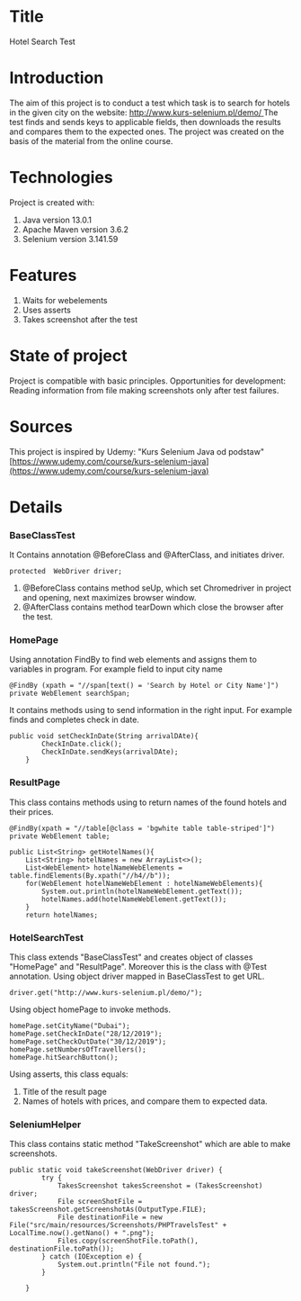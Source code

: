 # Title
Hotel Search Test
# Introduction
The aim of this project is to conduct a test which task is to search for hotels in the given city on the website: [http://www.kurs-selenium.pl/demo/ ](http://www.kurs-selenium.pl/demo/) 
The test finds and sends keys to applicable fields, then downloads the results and compares them to the expected ones. 
The project was created on the basis of  the material from the online course.
# Technologies
Project is created with:
1. Java version 13.0.1
2. Apache Maven version 3.6.2
3. Selenium version 3.141.59
# Features
1. Waits for webelements
2. Uses asserts
3. Takes screenshot after the test 
# State of project
Project is compatible with basic principles. 
Opportunities for development:
Reading information from file
making screenshots only after test failures.
# Sources
This project is inspired by Udemy: "Kurs Selenium Java od podstaw"
[https://www.udemy.com/course/kurs-selenium-java](https://www.udemy.com/course/kurs-selenium-java)
# Details
### BaseClassTest
It Contains annotation @BeforeClass and @AfterClass, and initiates driver.
```
protected  WebDriver driver;

```
1. @BeforeClass contains method seUp, which set Chromedriver in project and opening, next maximizes browser window.
2. @AfterClass contains method tearDown which close the browser after the test.
### HomePage
Using annotation FindBy to find web elements and assigns them to variables in program. For example field to input city name 
```
@FindBy (xpath = "//span[text() = 'Search by Hotel or City Name']")
private WebElement searchSpan;
```
It contains methods using to send information in the right input. For example finds and completes check in date.
```
public void setCheckInDate(String arrivalDAte){
        CheckInDate.click();
        CheckInDate.sendKeys(arrivalDAte);
    }
```

### ResultPage
This class contains methods using to return names of the found hotels and their prices.
```
@FindBy(xpath = "//table[@class = 'bgwhite table table-striped']")
private WebElement table;

public List<String> getHotelNames(){
    List<String> hotelNames = new ArrayList<>();
    List<WebElement> hotelNameWebElements = table.findElements(By.xpath("//h4//b"));
    for(WebElement hotelNameWebElement : hotelNameWebElements){
        System.out.println(hotelNameWebElement.getText());
        hotelNames.add(hotelNameWebElement.getText());
    }
    return hotelNames;
```
### HotelSearchTest
This class extends "BaseClassTest" and creates object of classes "HomePage" and "ResultPage". Moreover this is the class with @Test annotation. 
Using object driver mapped in BaseClassTest to get URL.
```
driver.get("http://www.kurs-selenium.pl/demo/");
```
Using object homePage to invoke methods.
```
homePage.setCityName("Dubai");
homePage.setCheckInDate("28/12/2019");
homePage.setCheckOutDate("30/12/2019");
homePage.setNumbersOfTravellers();
homePage.hitSearchButton();
```
Using asserts, this class equals:
1. Title of the result page
2. Names of hotels with prices, and compare them to expected data.

### SeleniumHelper
This class contains static method "TakeScreenshot" which are able to make screenshots. 
```
public static void takeScreenshot(WebDriver driver) {
        try {
            TakesScreenshot takesScreenshot = (TakesScreenshot) driver;
            File screenShotFile = takesScreenshot.getScreenshotAs(OutputType.FILE);
            File destinationFile = new File("src/main/resources/Screenshots/PHPTravelsTest" + LocalTime.now().getNano() + ".png");
            Files.copy(screenShotFile.toPath(), destinationFile.toPath());
        } catch (IOException e) {
            System.out.println("File not found.");
        }

    }
```
